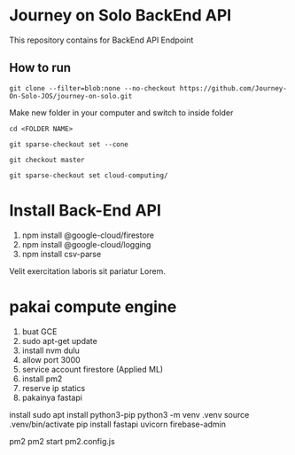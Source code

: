 # Journey on Solo BackEnd API

This repository contains for BackEnd API Endpoint

## How to run

```
git clone --filter=blob:none --no-checkout https://github.com/Journey-On-Solo-JOS/journey-on-solo.git
```

Make new folder in your computer and switch to inside folder

```
cd <FOLDER NAME>
```

```
git sparse-checkout set --cone
```

```
git checkout master
```

```
git sparse-checkout set cloud-computing/
```

# Install Back-End API

1. npm install @google-cloud/firestore
2. npm install @google-cloud/logging
3. npm install csv-parse

Velit exercitation laboris sit pariatur Lorem.

# pakai compute engine

1. buat GCE
2. sudo apt-get update
3. install nvm dulu
4. allow port 3000
5. service account firestore (Applied ML)
6. install pm2
7. reserve ip statics
8. pakainya fastapi

install
sudo apt install python3-pip
python3 -m venv .venv
source .venv/bin/activate
pip install fastapi uvicorn firebase-admin

pm2
pm2 start pm2.config.js
